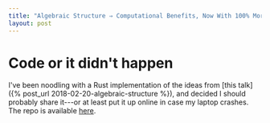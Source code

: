 ```yaml
---
title: "Algebraic Structure ⇒ Computational Benefits, Now With 100% More Oxidization"
layout: post
---
```


# Code or it didn't happen

I've been noodling with a Rust implementation of the ideas from [this talk]({% post_url 2018-02-20-algebraic-structure %}), and decided I should probably share it---or at least put it up online in case my laptop crashes.
The repo is available [here](https://github.com/genos/ascb).

